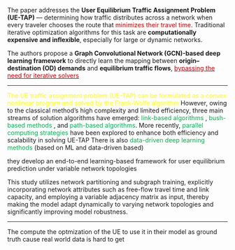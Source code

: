 

The paper addresses the **User Equilibrium Traffic Assignment Problem (UE-TAP)** — determining how traffic distributes across a network when every traveler chooses the route that <font color="#c00000">minimizes their travel time</font>. Traditional iterative optimization algorithms for this task are **computationally expensive and inflexible**, especially for large or dynamic networks.

The authors propose a **Graph Convolutional Network (GCN)-based deep learning framework** to directly learn the mapping between **origin–destination (OD) demands** and **equilibrium traffic flows**, <u><font color="#c00000">bypassing the need for iterative solvers</font></u>

---

<span style="color:rgb(255, 255, 0)">The UE traffic assignment problem (UE-TAP) can be formulated as a convex nonlinear program  and solved by the Frank-Wolfe algorithm</span>
However, owing to the classical method’s high complexity and limited efficiency, three main streams of solution algorithms have emerged: <span style="color:rgb(0, 176, 80)">link-based algorithms</span> , <span style="color:rgb(0, 176, 80)">bush-based methods</span> , and <span style="color:rgb(0, 176, 80)">path-based algorithms</span>. More recently,<span style="color:rgb(0, 176, 80)"> parallel computing strategies</span> have been explored to enhance both efficiency and scalability in solving UE-TAP
There is also <span style="color:rgb(0, 176, 80)">data-driven deep learning methods</span> (based on ML and data-driven based)

they develop an end-to-end learning-based framework for user equilibrium prediction under variable network topologies

This study utilizes network partitioning and subgraph training, explicitly incorporating network attributes such as free-flow travel time and link capacity, and employing a variable adjacency matrix as input, thereby making the model adapt dynamically to varying network topologies and significantly improving model robustness.

---

The compute the optmization of the UE to use it in their model as ground truth cause real world data is hard to get 
